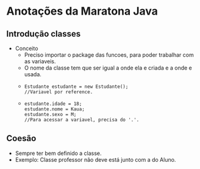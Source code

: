 # Anotações da Maratona Java
## **Introdução classes**

- Conceito
  -  Preciso importar o package das funcoes, para poder trabalhar com as variaveis.
  - O nome da classe tem que ser igual a onde ela e criada e a onde e usada.
  -     Estudante estudante = new Estudante();
        //Variavel por reference.
  -     estudante.idade = 18;
        estudante.nome = Kaua;
        estudante.sexo = M;
        //Para acessar a variavel, precisa do '.'.
  
## **Coesão**

- Sempre ter bem definido a classe.
- Exemplo: Classe professor não deve está junto com a do Aluno.

